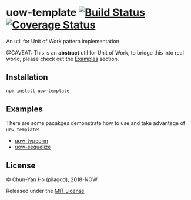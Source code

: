 uow-template
[![Build Status](https://travis-ci.org/pilagod/uow-template.svg?branch=master)](https://travis-ci.org/pilagod/uow-template)
[![Coverage Status](https://coveralls.io/repos/github/pilagod/uow-template/badge.svg?branch=master)](https://coveralls.io/github/pilagod/uow-template?branch=master)
============

An util for Unit of Work pattern implementation

@CAVEAT: This is an **abstract** util for Unit of Work, to bridge this into real world, please check out the [Examples](#Examples) section.

Installation
------------

```sh
npm install uow-template
```

Examples
--------

There are some pacakges demonstrate how to use and take advantage of `uow-template`:

* [uow-typeorm](https://github.com/pilagod/uow-typeorm)
* [uow-sequelize](https://github.com/pilagod/uow-sequelize)

License
-------

© Chun-Yan Ho (pilagod), 2018-NOW

Released under the [MIT License](https://github.com/pilagod/uow-template/blob/master/LICENSE)